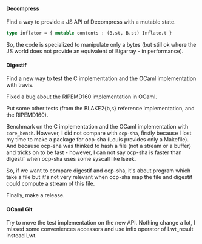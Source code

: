 #### Decompress

Find a way to provide a JS API of Decompress with a mutable state.

```ocaml
type inflator = { mutable contents : (B.st, B.st) Inflate.t }
```

So, the code is specialized to manipulate only a bytes (but still ok
where the JS world does not provide an equivalent of Bigarray - in
performance).

#### Digestif

Find a new way to test the C implementation and the OCaml
implementation with travis.

Fixed a bug about the RIPEMD160 implementation in OCaml.

Put some other tests (from the BLAKE2{b,s} reference implementation,
and the RIPEMD160).

Benchmark on the C implementation and the OCaml implementation with
`core_bench`. However, I did not compare with `ocp-sha`, firstly
because I lost my time to make a package for ocp-sha (Louis provides
only a Makefile). And because ocp-sha was thinked to hash a file (not
a stream or a buffer) and tricks on to be fast - however, I can not
say ocp-sha is faster than digestif when ocp-sha uses some syscall
like lseek.

So, if we want to compare digestif and ocp-sha, it's about program
which take a file but it's not very relevant when ocp-sha map the file
and digestif could compute a stream of this file.

Finally, make a release.

#### OCaml Git

Try to move the test implementation on the new API. Nothing change a
lot, I missed some conveniences accessors and use infix operator of
Lwt_result instead Lwt.
